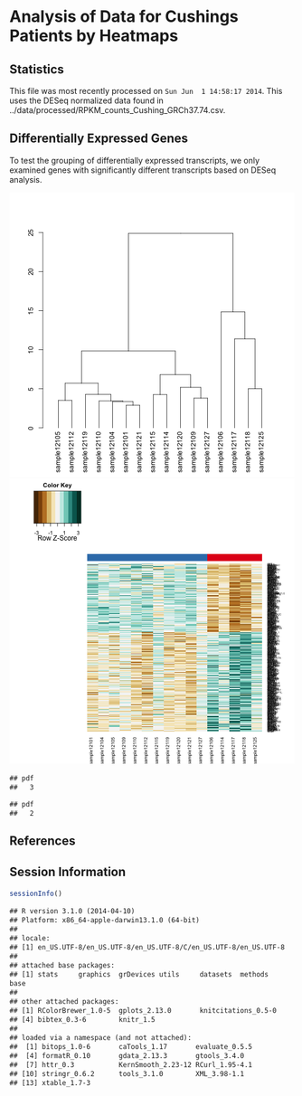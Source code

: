 Analysis of Data for Cushings Patients by Heatmaps
=============================================================

Statistics
----------



This file was most recently processed on ``Sun Jun  1 14:58:17 2014``.  This uses the DESeq normalized data found in ../data/processed/RPKM_counts_Cushing_GRCh37.74.csv.


Differentially Expressed Genes
----------------------------------

To test the grouping of differentially expressed transcripts, we only examined genes with significantly different transcripts based on DESeq analysis.

![plot of chunk cushing-de-heatmap](figure/cushing-de-heatmap1.png) ![plot of chunk cushing-de-heatmap](figure/cushing-de-heatmap2.png) 

```
## pdf 
##   3
```

```
## pdf 
##   2
```


References
-----------



Session Information
-------------------

```r
sessionInfo()
```

```
## R version 3.1.0 (2014-04-10)
## Platform: x86_64-apple-darwin13.1.0 (64-bit)
## 
## locale:
## [1] en_US.UTF-8/en_US.UTF-8/en_US.UTF-8/C/en_US.UTF-8/en_US.UTF-8
## 
## attached base packages:
## [1] stats     graphics  grDevices utils     datasets  methods   base     
## 
## other attached packages:
## [1] RColorBrewer_1.0-5  gplots_2.13.0       knitcitations_0.5-0
## [4] bibtex_0.3-6        knitr_1.5          
## 
## loaded via a namespace (and not attached):
##  [1] bitops_1.0-6       caTools_1.17       evaluate_0.5.5    
##  [4] formatR_0.10       gdata_2.13.3       gtools_3.4.0      
##  [7] httr_0.3           KernSmooth_2.23-12 RCurl_1.95-4.1    
## [10] stringr_0.6.2      tools_3.1.0        XML_3.98-1.1      
## [13] xtable_1.7-3
```


